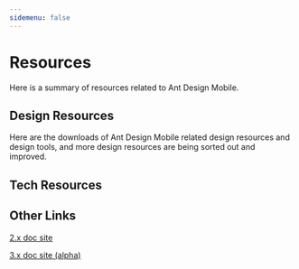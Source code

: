 ```yaml
---
sidemenu: false
---
```


# Resources

Here is a summary of resources related to Ant Design Mobile.

## Design Resources

Here are the downloads of Ant Design Mobile related design resources and design tools, and more design resources are being sorted out and improved.

<ResourceCard title="Sketch Components" description="The Sketch component templates" link="https://gw.alipayobjects.com/os/bmw-prod/2cc73ac4-894a-4848-af0c-17817ad1da85.sketch" image="https://gw.alipayobjects.com/zos/bmw-prod/49ece2a4-b8c3-4e95-8d40-c67dc95c3d85.svg"></ResourceCard>

<ResourceCard title="Press Kit" description="The logos and banners of antd-mobile" link="https://gw.alipayobjects.com/os/bmw-prod/ef00ee0b-7fda-4698-8ebf-b6367b582395.zip" image="https://gw.alipayobjects.com/zos/bmw-prod/be366cde-85c9-401e-8a74-cf2126fd99eb.svg"></ResourceCard>

## Tech Resources

<ResourceCard title="Blog" description="Some technical sharing" link="https://www.yuque.com/awmleer/rocket" image="https://gw.alipayobjects.com/zos/bmw-prod/7dc2b002-3d0f-4d04-ac2e-0329639e6667.svg"></ResourceCard>

<ResourceCard title="Codesandbox" description="Write demos online" link="https://codesandbox.io/s/antd-mobile-snrxr?file=/package.json" image="https://gw.alipayobjects.com/mdn/rms_25513e/afts/img/A*y2TGQ7YiM04AAAAAAAAAAAAAARQnAQ"></ResourceCard>

<ResourceCard title="Stackblitz" description="Write demos online" link="https://stackblitz.com/edit/antd-mobile?file=index.tsx" image="https://gw.alipayobjects.com/mdn/rms_25513e/afts/img/A*zC-qR7qz-WMAAAAAAAAAAAAAARQnAQ"></ResourceCard>

## Other Links

[2.x doc site](https://antd-mobile-v2.surge.sh)

[3.x doc site (alpha)](https://antd-mobile-v3.surge.sh)
